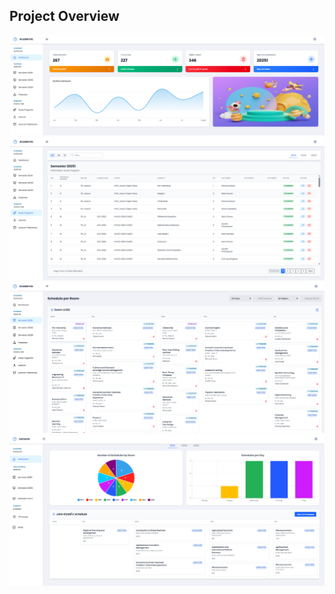 ## Project Overview ##

![](academicproject/1.png)
![](academicproject/2.png)
![](academicproject/3.png)
![](academicproject/4.png)
